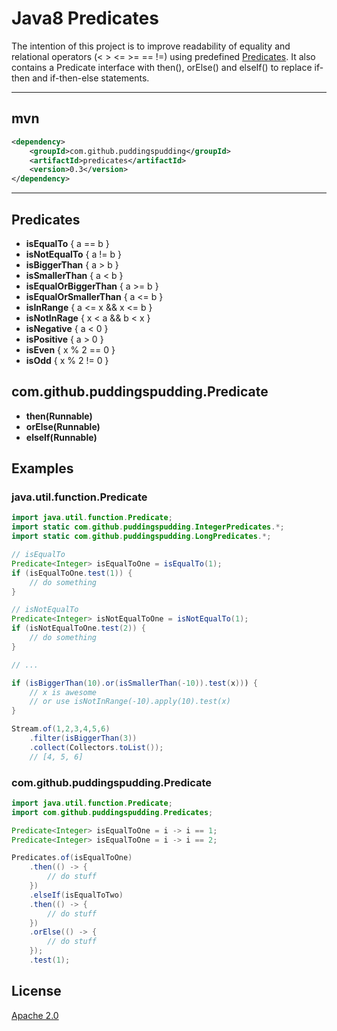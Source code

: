 # Java8 Predicates

The intention of this project is to improve readability of equality and relational operators (< > <= >= == !=) using predefined [Predicates](https://docs.oracle.com/javase/8/docs/api/java/util/function/Predicate.html).
It also contains a Predicate interface with then(), orElse() and elseIf() to replace if-then and if-then-else statements.

----------
## mvn
```xml
<dependency>
    <groupId>com.github.puddingspudding</groupId>
    <artifactId>predicates</artifactId>
    <version>0.3</version>
</dependency>
```
----------

## Predicates
- **isEqualTo** { a == b }
- **isNotEqualTo** { a != b }
- **isBiggerThan** { a > b }
- **isSmallerThan** { a < b }
- **isEqualOrBiggerThan** { a >= b }
- **isEqualOrSmallerThan** { a <= b }
- **isInRange** { a <= x && x <= b }
- **isNotInRage** { x < a && b < x }
- **isNegative** { a < 0 }
- **isPositive** { a > 0 }
- **isEven** { x % 2 == 0 }
- **isOdd** { x % 2 != 0 }

## com.github.puddingspudding.Predicate
- **then(Runnable)**
- **orElse(Runnable)**
- **elseIf(Runnable)**

## Examples
### java.util.function.Predicate
```java
import java.util.function.Predicate;
import static com.github.puddingspudding.IntegerPredicates.*;
import static com.github.puddingspudding.LongPredicates.*;

// isEqualTo
Predicate<Integer> isEqualToOne = isEqualTo(1);
if (isEqualToOne.test(1)) {
    // do something
}

// isNotEqualTo
Predicate<Integer> isNotEqualToOne = isNotEqualTo(1);
if (isNotEqualToOne.test(2)) {
    // do something
}

// ...

if (isBiggerThan(10).or(isSmallerThan(-10)).test(x))) {
    // x is awesome
    // or use isNotInRange(-10).apply(10).test(x)
}

Stream.of(1,2,3,4,5,6)
	.filter(isBiggerThan(3))
	.collect(Collectors.toList());
	// [4, 5, 6]

```
### com.github.puddingspudding.Predicate
```java
import java.util.function.Predicate;
import com.github.puddingspudding.Predicates;

Predicate<Integer> isEqualToOne = i -> i == 1;
Predicate<Integer> isEqualToOne = i -> i == 2;

Predicates.of(isEqualToOne)
    .then(() -> {
        // do stuff
    })
    .elseIf(isEqualToTwo)
    .then(() -> {
        // do stuff
    })
    .orElse(() -> {
        // do stuff
    });
    .test(1);

```

## License
[Apache 2.0](http://www.apache.org/licenses/LICENSE-2.0)
